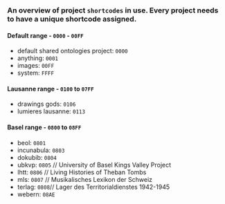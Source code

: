 ### An overview of project `shortcodes` in use. Every project needs to have a unique shortcode assigned.

#### Default range - `0000` - `00FF`

   - default shared ontologies project: `0000`
   - anything: `0001`
   - images: `00FF`
   - system: `FFFF`


#### Lausanne range - `0100` to `07FF`

   - drawings gods: `0106`
   - lumieres lausanne: `0113`


#### Basel range - `0800` to `08FF`
   - beol: `0801`
   - incunabula: `0803`
   - dokubib: `0804`
   - ubkvp: `0805` // University of Basel Kings Valley Project
   - lhtt: `0806` // Living Histories of Theban Tombs
   - mls: `0807` // Musikalisches Lexikon der Schweiz
   - terlag: `0808`// Lager des Territorialdienstes 1942-1945
   - webern: `08AE`
